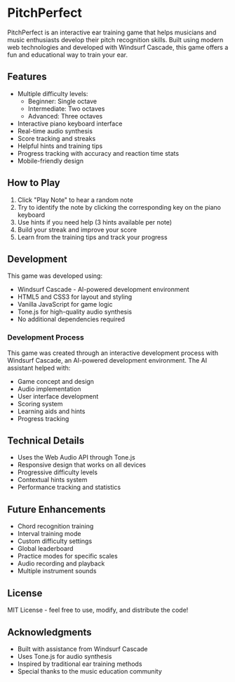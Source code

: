 # PitchPerfect

PitchPerfect is an interactive ear training game that helps musicians and music enthusiasts develop their pitch recognition skills. Built using modern web technologies and developed with Windsurf Cascade, this game offers a fun and educational way to train your ear.

## Features

- Multiple difficulty levels:
  - Beginner: Single octave
  - Intermediate: Two octaves
  - Advanced: Three octaves
- Interactive piano keyboard interface
- Real-time audio synthesis
- Score tracking and streaks
- Helpful hints and training tips
- Progress tracking with accuracy and reaction time stats
- Mobile-friendly design

## How to Play

1. Click "Play Note" to hear a random note
2. Try to identify the note by clicking the corresponding key on the piano keyboard
3. Use hints if you need help (3 hints available per note)
4. Build your streak and improve your score
5. Learn from the training tips and track your progress

## Development

This game was developed using:
- Windsurf Cascade - AI-powered development environment
- HTML5 and CSS3 for layout and styling
- Vanilla JavaScript for game logic
- Tone.js for high-quality audio synthesis
- No additional dependencies required

### Development Process
This game was created through an interactive development process with Windsurf Cascade, an AI-powered development environment. The AI assistant helped with:
- Game concept and design
- Audio implementation
- User interface development
- Scoring system
- Learning aids and hints
- Progress tracking

## Technical Details

- Uses the Web Audio API through Tone.js
- Responsive design that works on all devices
- Progressive difficulty levels
- Contextual hints system
- Performance tracking and statistics

## Future Enhancements

- Chord recognition training
- Interval training mode
- Custom difficulty settings
- Global leaderboard
- Practice modes for specific scales
- Audio recording and playback
- Multiple instrument sounds

## License

MIT License - feel free to use, modify, and distribute the code!

## Acknowledgments

- Built with assistance from Windsurf Cascade
- Uses Tone.js for audio synthesis
- Inspired by traditional ear training methods
- Special thanks to the music education community
